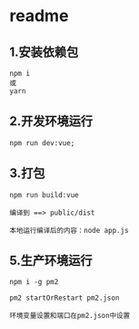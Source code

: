# readme

## 1.安装依赖包

    npm i
    或
    yarn

## 2.开发环境运行

    npm run dev:vue;

## 3.打包

    npm run build:vue

    编译到 ==> public/dist

    本地运行编译后的内容：node app.js

## 5.生产环境运行

    npm i -g pm2

    pm2 startOrRestart pm2.json

    环境变量设置和端口在pm2.json中设置
